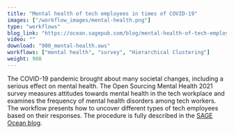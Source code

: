 ```yaml
---
title: "Mental health of tech employees in times of COVID-19"
images: ["/workflow_images/mental-health.png"]
type: "workflows"
blog_link: "https://ocean.sagepub.com/blog/mental-health-of-tech-employees-in-times-of-covid-19"
video: ""
download: "900_mental-health.ows"
workflows: ["mental health", "survey", "Hierarchical Clustering"]
weight: 900
---
```


The COVID-19 pandemic brought about many societal changes, including a serious effect on mental health. The Open Sourcing Mental Health 2021 survey measures attitudes towards mental health in the tech workplace and examines the frequency of mental health disorders among tech workers. The workflow presents how to uncover different types of tech employees based on their responses. The procedure is fully described in the [SAGE Ocean blog](https://ocean.sagepub.com/blog/mental-health-of-tech-employees-in-times-of-covid-19).
